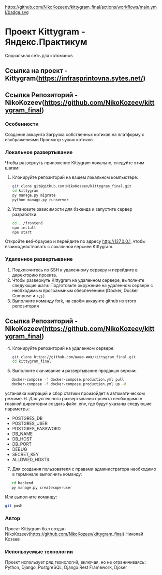 https://github.com/NikoKozeeev/kittygram_final/actions/workflows/main.yml/badge.svg
# Проект Kittygram - Яндекс.Практикум
Социальная сеть для котоманов

## Ссылка на проект - Kittygram(https://infrasprintovna.sytes.net/)
## Ссылка Репозиторий - NikoKozeev(https://github.com/NikoKozeev/kittygram_final)

### Особенности
Создание аккаунта
Загрузка собственных котиков на платформу с изображениями
Просмотр чужих котиков

### Локальное развертывание
Чтобы развернуть приложение Kittygram локально, следуйте этим шагам:

1. Клонируйте репозиторий на вашем локальном компьютере:

   ```bash
   git clone git@github.com:NikoKozeev/kittygram_final.git
   cd kittygram
   py manage.py migrate
   python manage.py runserver

2. Установите зависимости для бэкенда и запустите сервер разработки:
   ```bash
   cd ../frontend
   npm install
   npm start
Откройте веб-браузер и перейдите по адресу http://127.0.0.1, чтобы взаимодействовать с локальной версией Kittygram.

### Удаленное развертывание
1. Подключитесь по SSH к удаленному серверу и перейдите в директорию проекта.
2. Чтобы развернуть Kittygram на удаленном сервере, выполните следующие шаги:
   Подготовьте окружение на удаленном сервере с необходимым программным обеспечением (Docker, Docker Compose и т.д.).
3. Выполните команду fork, на своём аккаунте github из этого репозитория 
## Ссылка Репозиторий - NikoKozeev(https://github.com/NikoKozeev/kittygram_final)
4. Клонируйте репозиторий на удаленном сервере:
   ```bash
   git clone https://github.com/ваше-имя/kittygram_final.git
   cd kittygram_final
5. Выполните скачивание и развертывание продакшн версии:
```bash
   docker-compose -f docker-compose.production.yml pull
   docker-compose -f docker-compose.production.yml up -d
```
установка миграций и сбор статики произойдет в автоматическом режиме.
6. Для успешного развертывания проекта необходимо в главной директории создать файл .env, где будут указаны следуюшие параметры:
- POSTGRES_DB
- POSTGRES_USER
- POSTGRES_PASSWORD
- DB_NAME
- DB_HOST
- DB_PORT
- DEBUG
- SECRET_KEY
- ALLOWED_HOSTS

7. Для создания пользователя с правами администратора необходимо в терминале выполнить команду:
```bash
   cd backend
   py manage.py createsuperuser
```
Или выполните команду:
   ```bash
git push
```

### Автор
Проект Kittygram был создан NikoKozeev(https://github.com/NikoKozeev/kittygram_final) Николай Козеев

### Используемые технологии
Проект использует ряд технологий, включая, но не ограничиваясь:
Python, Django, PostgreSQL, Django Rest Framework, Djoser
